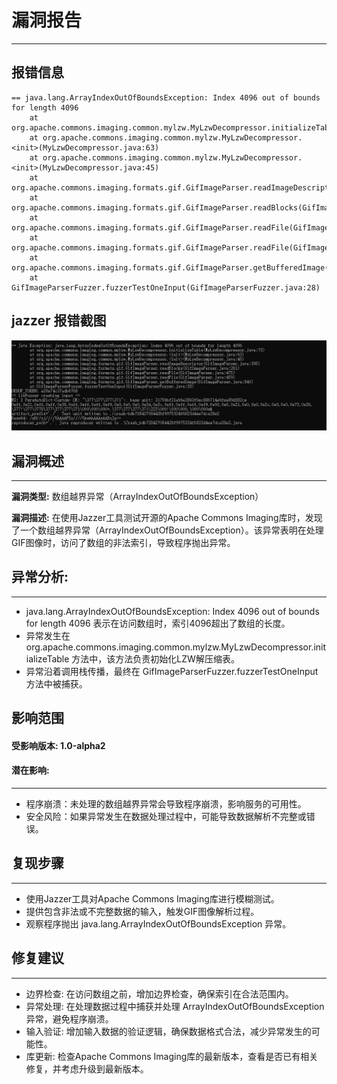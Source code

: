 # 漏洞报告
***

## 报错信息
```
== java.lang.ArrayIndexOutOfBoundsException: Index 4096 out of bounds for length 4096
    at org.apache.commons.imaging.common.mylzw.MyLzwDecompressor.initializeTable(MyLzwDecompressor.java:72)
    at org.apache.commons.imaging.common.mylzw.MyLzwDecompressor.<init>(MyLzwDecompressor.java:63)
    at org.apache.commons.imaging.common.mylzw.MyLzwDecompressor.<init>(MyLzwDecompressor.java:45)
    at org.apache.commons.imaging.formats.gif.GifImageParser.readImageDescriptor(GifImageParser.java:395)
    at org.apache.commons.imaging.formats.gif.GifImageParser.readBlocks(GifImageParser.java:261)
    at org.apache.commons.imaging.formats.gif.GifImageParser.readFile(GifImageParser.java:475)
    at org.apache.commons.imaging.formats.gif.GifImageParser.readFile(GifImageParser.java:459)
    at org.apache.commons.imaging.formats.gif.GifImageParser.getBufferedImage(GifImageParser.java:840)
    at GifImageParserFuzzer.fuzzerTestOneInput(GifImageParserFuzzer.java:28)
```
## jazzer 报错截图
![img.png](img.png)

## 漏洞概述
***
**漏洞类型:** 数组越界异常（ArrayIndexOutOfBoundsException）

**漏洞描述:** 在使用Jazzer工具测试开源的Apache Commons Imaging库时，发现了一个数组越界异常（ArrayIndexOutOfBoundsException）。该异常表明在处理GIF图像时，访问了数组的非法索引，导致程序抛出异常。

## 异常分析:
***
* java.lang.ArrayIndexOutOfBoundsException: Index 4096 out of bounds for length 4096 表示在访问数组时，索引4096超出了数组的长度。
* 异常发生在 org.apache.commons.imaging.common.mylzw.MyLzwDecompressor.initializeTable 方法中，该方法负责初始化LZW解压缩表。
* 异常沿着调用栈传播，最终在 GifImageParserFuzzer.fuzzerTestOneInput 方法中被捕获。

## 影响范围
#### 受影响版本: 1.0-alpha2

#### 潜在影响:
***
* 程序崩溃：未处理的数组越界异常会导致程序崩溃，影响服务的可用性。
* 安全风险：如果异常发生在数据处理过程中，可能导致数据解析不完整或错误。

## 复现步骤
***
* 使用Jazzer工具对Apache Commons Imaging库进行模糊测试。
* 提供包含非法或不完整数据的输入，触发GIF图像解析过程。
* 观察程序抛出 java.lang.ArrayIndexOutOfBoundsException 异常。
## 修复建议
***
* 边界检查: 在访问数组之前，增加边界检查，确保索引在合法范围内。
* 异常处理: 在处理数据过程中捕获并处理 ArrayIndexOutOfBoundsException 异常，避免程序崩溃。
* 输入验证: 增加输入数据的验证逻辑，确保数据格式合法，减少异常发生的可能性。
* 库更新: 检查Apache Commons Imaging库的最新版本，查看是否已有相关修复，并考虑升级到最新版本。